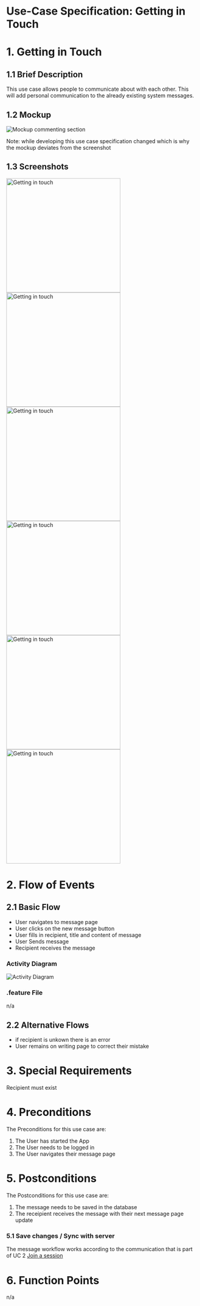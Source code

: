# Use-Case Specification: Getting in Touch

# 1. Getting in Touch

## 1.1 Brief Description
This use case allows people to communicate about with each other. This will add personal communication to the already existing system messages.

## 1.2 Mockup
![Mockup commenting section](../mockups/UC10_Getting_In_Touch.png)

Note: while developing this use case specification changed which is why the mockup deviates from the screenshot

## 1.3 Screenshots
<img src="./Screenshots/UC10_Getting_In_Touch_Screenshot0.png" alt="Getting in touch" width="300"/> <img src="./Screenshots/UC10_Getting_In_Touch_Screenshot1.png" alt="Getting in touch" width="300"/> <img src="./Screenshots/UC10_Getting_In_Touch_Screenshot2.png" alt="Getting in touch" width="300"/> <img src="./Screenshots/UC10_Getting_In_Touch_Screenshot3.png" alt="Getting in touch" width="300"/> <img src="./Screenshots/UC10_Getting_In_Touch_Screenshot4.png" alt="Getting in touch" width="300"/> <img src="./Screenshots/UC10_Getting_In_Touch_Screenshot5.png" alt="Getting in touch" width="300"/>

# 2. Flow of Events

## 2.1 Basic Flow
- User navigates to message page
- User clicks on the new message button
- User fills in recipient, title and content of message
- User Sends message
- Recipient receives the message

### Activity Diagram
![Activity Diagram](../activity_diagrams/UCD10_Getting_In_Touch.png)

### .feature File
n/a

## 2.2 Alternative Flows
- if recipient is unkown there is an error
- User remains on writing page to correct their mistake

# 3. Special Requirements
Recipient must exist

# 4. Preconditions
The Preconditions for this use case are:

1. The User has started the App
2. The User needs to be logged in
3. The User navigates their message page

# 5. Postconditions
The Postconditions for this use case are:

1. The message needs to be saved in the database
2. The receipient receives the message with their next message page update

### 5.1 Save changes / Sync with server
The message workflow works according to the communication that is part of UC 2 [Join a session](./use_cases/UC2_Join_Session.md)

# 6. Function Points
n/a
